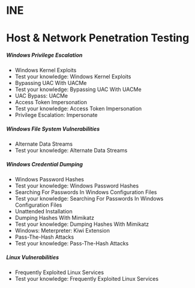 # INE
# Host & Network Penetration Testing

##### Windows Privilege Escalation
- Windows Kernel Exploits
- Test your knowledge: Windows Kernel Exploits
- Bypassing UAC With UACMe
- Test your knowledge: Bypassing UAC With UACMe
- UAC Bypass: UACMe
- Access Token Impersonation
- Test your knowledge: Access Token Impersonation
- Privilege Escalation: Impersonate
##### Windows File System Vulnerabilities
- Alternate Data Streams
- Test your knowledge: Alternate Data Streams
##### Windows Credential Dumping
- Windows Password Hashes
- Test your knowledge: Windows Password Hashes
- Searching For Passwords In Windows Configuration Files
- Test your knowledge: Searching For Passwords In Windows Configuration Files
- Unattended Installation
- Dumping Hashes With Mimikatz
- Test your knowledge: Dumping Hashes With Mimikatz
- Windows: Meterpreter: Kiwi Extension
- Pass-The-Hash Attacks
- Test your knowledge: Pass-The-Hash Attacks
##### Linux Vulnerabilities
- Frequently Exploited Linux Services
- Test your knowledge: Frequently Exploited Linux Services